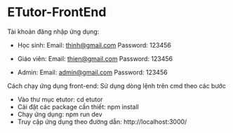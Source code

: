 # ETutor-FrontEnd

Tài khoản đăng nhập ứng dụng:

+ Học sinh: 
  Email: thinh@gmail.com
  Password: 123456

+ Giáo viên:
  Email: thien@gmail.com
  Password: 123456

+ Admin:
  Email: admin@gmail.com
  Password: 123456

Cách chạy ứng dụng front-end: Sử dụng dòng lệnh trên cmd theo các bước
+ Vào thư mục etutor: cd etutor
+ Cài đặt các package cần thiết: npm install
+ Chạy ứng dụng: npm run dev
+ Truy cập ứng dụng theo đường dẫn: http://localhost:3000/
